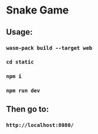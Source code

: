 # Snake Game

## Usage:

### `wasm-pack build --target web`
### `cd static`    
### `npm i`    
### `npm run dev`    

## Then go to:

### `http://localhost:8080/`